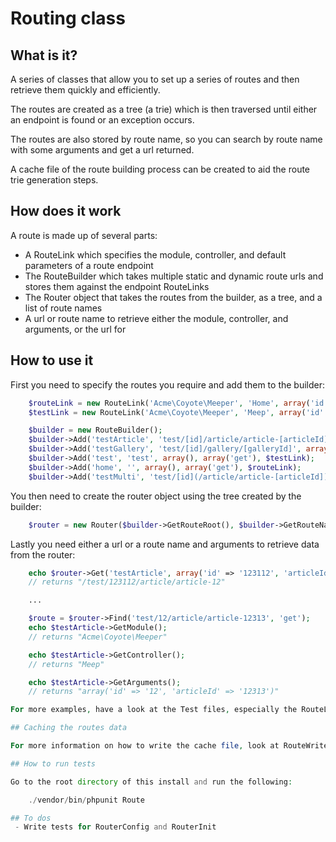 # Routing class

## What is it?

A series of classes that allow you to set up a series of routes and then retrieve them quickly and efficiently.

The routes are created as a tree (a trie) which is then traversed until either an endpoint is found or an exception occurs.

The routes are also stored by route name, so you can search by route name with some arguments and get a url returned.

A cache file of the route building process can be created to aid the route trie generation steps.

## How does it work

A route is made up of several parts:

 - A RouteLink which specifies the module, controller, and default parameters of a route endpoint
 - The RouteBuilder which takes multiple static and dynamic route urls and stores them against the endpoint RouteLinks
 - The Router object that takes the routes from the builder, as a tree, and a list of route names
 - A url or route name to retrieve either the module, controller, and arguments, or the url for

## How to use it

First you need to specify the routes you require and add them to the builder:

```php
    $routeLink = new RouteLink('Acme\Coyote\Meeper', 'Home', array('id' => 1));
    $testLink = new RouteLink('Acme\Coyote\Meeper', 'Meep', array('id' => 1));

    $builder = new RouteBuilder();
    $builder->Add('testArticle', 'test/[id]/article/article-[articleId]', array('id' => '\d+', 'articleId' => '\d+'), array('get'), $testLink);
    $builder->Add('testGallery', 'test/[id]/gallery/[galleryId]', array('id' => '\d+', 'galleryId' => '\d+'), array('post', 'get'), $testLink);
    $builder->Add('test', 'test', array(), array('get'), $testLink);
    $builder->Add('home', '', array(), array('get'), $routeLink);
    $builder->Add('testMulti', 'test/[id](/article/article-[articleId])(/gallery/gallery-[galleryId])', array('id' => '\d+', 'articleId' => '\d+', 'galleryId' => '\d+'), array('get'), $testLink);
```

You then need to create the router object using the tree created by the builder:

```php
    $router = new Router($builder->GetRouteRoot(), $builder->GetRouteNames());
```

Lastly you need either a url or a route name and arguments to retrieve data from the router:

```php
    echo $router->Get('testArticle', array('id' => '123112', 'articleId' => '12'));
    // returns "/test/123112/article/article-12"

    ...

    $route = $router->Find('test/12/article/article-12313', 'get');
    echo $testArticle->GetModule();
    // returns "Acme\Coyote\Meeper"

    echo $testArticle->GetController();
    // returns "Meep"

    echo $testArticle->GetArguments();
    // returns "array('id' => '12', 'articleId' => '12313')"

For more examples, have a look at the Test files, especially the RouteLinkTest, RouteBuilderTest, and the RouterTest pages.

## Caching the routes data

For more information on how to write the cache file, look at RouteWriterTest and the BaseRouterConfig.

## How to run tests

Go to the root directory of this install and run the following:

    ./vendor/bin/phpunit Route

## To dos
 - Write tests for RouterConfig and RouterInit